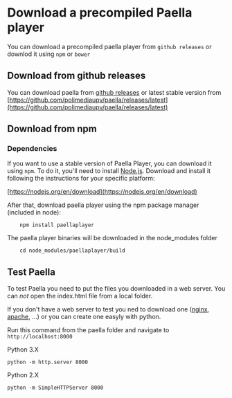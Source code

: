 ---
---

# Download a precompiled Paella player

You can download a precompiled paella player from `github releases` or downlod it using `npm` or `bower`

## Download from github releases

You can download paella from [github releases](https://github.com/polimediaupv/paella/releases) 
or latest stable version from [https://github.com/polimediaupv/paella/releases/latest](https://github.com/polimediaupv/paella/releases/latest)

## Download from npm

### Dependencies

If you want to use a stable version of Paella Player, you can download it using `npm`. To do it, you'll need to install [Node.js](https://nodejs.org). Download and install it following the instructions for your specific platform:

[https://nodejs.org/en/download](https://nodejs.org/en/download)

After that, download paella player using the npm package manager (included in node):


```shell
	npm install paellaplayer
```

The paella player binaries will be downloaded in the node_modules folder

```shell
	cd node_modules/paellaplayer/build
```

## Test Paella

To test Paella you need to put the files you downloaded in a web server. You can *not* open the index.html file from
a local folder.

If you don't have a web server to test you ned to download one ([nginx](https://nginx.org/),
[apache](https://httpd.apache.org/), ...) or you can create one easyly with python.

Run this command from the paella folder and navigate to `http://localhost:8000`

Python 3.X

```shell
python -m http.server 8000
```

Python 2.X

```shell
python -m SimpleHTTPServer 8000
```

